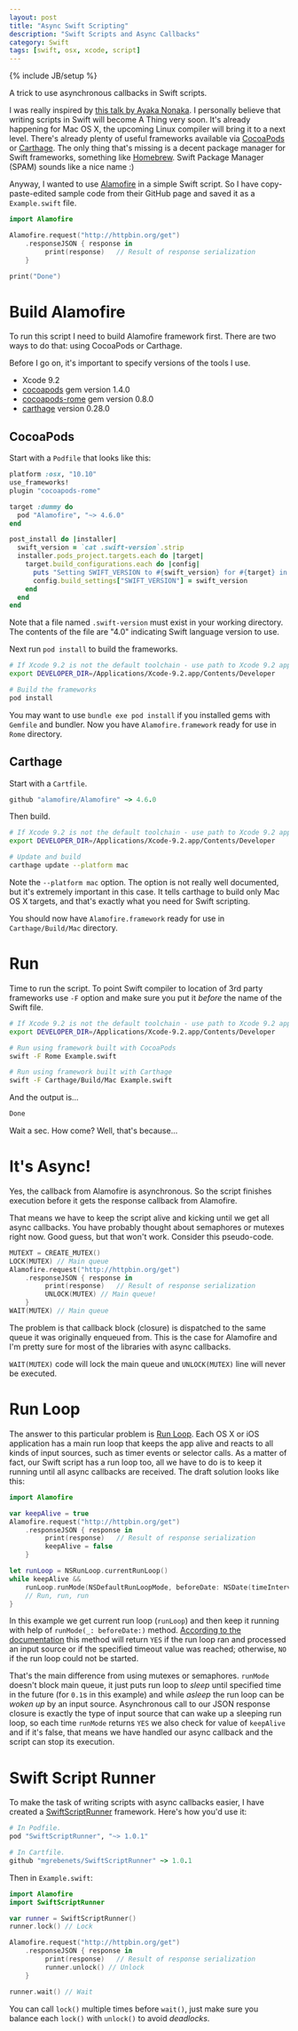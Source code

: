 ```yaml
---
layout: post
title: "Async Swift Scripting"
description: "Swift Scripts and Async Callbacks"
category: Swift
tags: [swift, osx, xcode, script]
---
```

{% include JB/setup %}

A trick to use asynchronous callbacks in Swift scripts.

<!--more-->

I was really inspired by [this talk by Ayaka Nonaka](https://realm.io/news/swift-scripting/). I personally believe that writing scripts in Swift will become A Thing very soon. It's already happening for Mac OS X, the upcoming Linux compiler will bring it to a next level. There's already plenty of useful frameworks available via [CocoaPods](http://cocoapods.org) or [Carthage](https://github.com/Carthage/Carthage). The only thing that's missing is a decent package manager for Swift frameworks, something like [Homebrew](http://brew.sh). Swift Package Manager (SPAM) sounds like a nice name :)

Anyway, I wanted to use [Alamofire](https://github.com/Alamofire/Alamofire) in a simple Swift script. So I have copy-paste-edited sample code from their GitHub page and saved it as a `Example.swift` file.

```swift
import Alamofire

Alamofire.request("http://httpbin.org/get")
    .responseJSON { response in
         print(response)   // Result of response serialization
    }

print("Done")
```

# Build Alamofire

To run this script I need to build Alamofire framework first. There are two ways to do that: using CocoaPods or Carthage.

Before I go on, it's important to specify versions of the tools I use.

- Xcode 9.2
- [cocoapods](https://github.com/CocoaPods/CocoaPods) gem version 1.4.0
- [cocoapods-rome](https://github.com/neonichu/Rome) gem version 0.8.0
- [carthage](https://github.com/Carthage/Carthage) version 0.28.0

## CocoaPods

Start with a `Podfile` that looks like this:

```ruby
platform :osx, "10.10"
use_frameworks!
plugin "cocoapods-rome"

target :dummy do
  pod "Alamofire", "~> 4.6.0"
end

post_install do |installer|
  swift_version = `cat .swift-version`.strip
  installer.pods_project.targets.each do |target|
    target.build_configurations.each do |config|
      puts "Setting SWIFT_VERSION to #{swift_version} for #{target} in #{config} configuration"
      config.build_settings["SWIFT_VERSION"] = swift_version
    end
  end
end
```

Note that a file named `.swift-version` must exist in your working directory.
The contents of the file are "4.0" indicating Swift language version to use.

Next run `pod install` to build the frameworks.

```bash
# If Xcode 9.2 is not the default toolchain - use path to Xcode 9.2 app
export DEVELOPER_DIR=/Applications/Xcode-9.2.app/Contents/Developer

# Build the frameworks
pod install
```

You may want to use `bundle exe pod install` if you installed gems with `Gemfile` and bundler.
Now you have `Alamofire.framework` ready for use in `Rome` directory.

## Carthage

Start with a `Cartfile`.

```ruby
github "alamofire/Alamofire" ~> 4.6.0
```

Then build.

```bash
# If Xcode 9.2 is not the default toolchain - use path to Xcode 9.2 app
export DEVELOPER_DIR=/Applications/Xcode-9.2.app/Contents/Developer

# Update and build
carthage update --platform mac
```

Note the `--platform mac` option. The option is not really well documented, but it's extremely important in this case. It tells carthage to build only Mac OS X targets, and that's exactly what you need for Swift scripting.

You should now have `Alamofire.framework` ready for use in `Carthage/Build/Mac` directory.

# Run

Time to run the script. To point Swift compiler to location of 3rd party frameworks use `-F` option and make sure you put it _before_ the name of the Swift file.

```bash
# If Xcode 9.2 is not the default toolchain - use path to Xcode 9.2 app
export DEVELOPER_DIR=/Applications/Xcode-9.2.app/Contents/Developer

# Run using framework built with CocoaPods
swift -F Rome Example.swift

# Run using framework built with Carthage
swift -F Carthage/Build/Mac Example.swift
```

And the output is...

```bash
Done
```

Wait a sec. How come? Well, that's because...

# It's Async!
Yes, the callback from Alamofire is asynchronous. So the script finishes execution before it gets the response callback from Alamofire.

That means we have to keep the script alive and kicking until we get all async callbacks. You have probably thought about semaphores or mutexes right now. Good guess, but that won't work. Consider this pseudo-code.

```swift
MUTEXT = CREATE_MUTEX()
LOCK(MUTEX) // Main queue
Alamofire.request("http://httpbin.org/get")
    .responseJSON { response in
         print(response)   // Result of response serialization
         UNLOCK(MUTEX) // Main queue!
    }
WAIT(MUTEX) // Main queue
```

The problem is that callback block (closure) is dispatched to the same queue it was originally enqueued from. This is the case for Alamofire and I'm pretty sure for most of the libraries with async callbacks.

`WAIT(MUTEX)` code will lock the main queue and `UNLOCK(MUTEX)` line will never be executed.

# Run Loop

The answer to this particular problem is [Run Loop](https://developer.apple.com/library/ios/documentation/Cocoa/Conceptual/Multithreading/RunLoopManagement/RunLoopManagement.html).
Each OS X or iOS application has a main run loop that keeps the app alive and reacts to all kinds of input sources, such as timer events or selector calls.
As a matter of fact, our Swift script has a run loop too, all we have to do is to keep it running until all async callbacks are received. The draft solution looks like this:

```swift
import Alamofire

var keepAlive = true
Alamofire.request("http://httpbin.org/get")
    .responseJSON { response in
         print(response)   // Result of response serialization
         keepAlive = false
    }

let runLoop = NSRunLoop.currentRunLoop()
while keepAlive &&
    runLoop.runMode(NSDefaultRunLoopMode, beforeDate: NSDate(timeIntervalSinceNow: 0.1)) {
    // Run, run, run
}
```

In this example we get current run loop (`runLoop`) and then keep it running with help of `runMode(_: beforeDate:)` method. [According to the documentation](https://developer.apple.com/library/mac/documentation/Cocoa/Reference/Foundation/Classes/NSRunLoop_Class/#//apple_ref/occ/instm/NSRunLoop/runMode:beforeDate:) this method will return `YES` if the run loop ran and processed an input source or if the specified timeout value was reached; otherwise, `NO` if the run loop could not be started.

That's the main difference from using mutexes or semaphores. `runMode` doesn't block main queue, it just puts run loop to _sleep_ until specified time in the future (for `0.1`s in this example) and while _asleep_ the run loop can be _woken up_ by an input source. Asynchronous call to our JSON response closure is exactly the type of input source that can wake up a sleeping run loop, so each time `runMode` returns `YES` we also check for value of `keepAlive` and if it's false, that means we have handled our async callback and the script can stop its execution.

# Swift Script Runner

To make the task of writing scripts with async callbacks easier, I have created a [SwiftScriptRunner](https://github.com/mgrebenets/SwiftScriptRunner) framework. Here's how you'd use it:

```ruby
# In Podfile.
pod "SwiftScriptRunner", "~> 1.0.1"

# In Cartfile.
github "mgrebenets/SwiftScriptRunner" ~> 1.0.1
```

Then in `Example.swift`:

```swift
import Alamofire
import SwiftScriptRunner

var runner = SwiftScriptRunner()
runner.lock() // Lock

Alamofire.request("http://httpbin.org/get")
    .responseJSON { response in
         print(response)   // Result of response serialization
         runner.unlock() // Unlock
    }

runner.wait() // Wait
```

You can call `lock()` multiple times before `wait()`, just make sure you balance each `lock()` with `unlock()` to avoid _deadlocks_.

